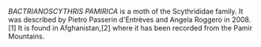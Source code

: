 _BACTRIANOSCYTHRIS PAMIRICA_ is a moth of the Scythrididae family. It was described by Pietro Passerin d'Entrèves and Angela Roggero in 2008.[1] It is found in Afghanistan,[2] where it has been recorded from the Pamir Mountains.
